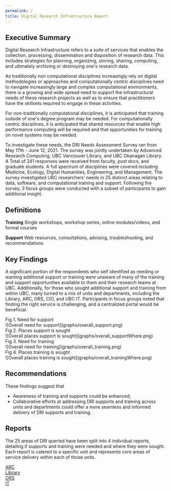 ```yaml
---
permalink: /
title: Digital Research Infrastructure Report
---
```


## Executive Summary

Digital Research Infrastructure refers to a suite of services that enables the collection, processing, dissemination and disposition of research data. This includes strategies for planning, organizing, storing, sharing, computing, and ultimately archiving or destroying one's research data.

As traditionally non computational disciplines increasingly rely on digital methodologies or approaches and computationally centric disciplines need to navigate increasingly large and complex computational environments, there is a growing and wide spread need to support the infrastructural needs of these research projects as well as to ensure that practitioners have the skillsets required to engage in these activities.

For non-traditionally computational disciplines, it is anticipated that training outside of one's degree program may be needed. For computationally centric disciplines, it is anticipated that shared resources that enable high performance computing will be required and that opportunities for training on novel systems may be needed.

To investigate these needs, the DRI Needs Assessment Survey ran from May 17th - June 12, 2021. The survey was jointly undertaken by Advanced Research Computing, UBC Vancouver Library, and UBC Okanagan Library. A Total of 241 responses were received from faculty, post docs, and graduate students. A full spectrum of disciplines were covered including Medicine, Ecology, Digital Humanities, Engineering, and Management. The survey investigated UBC researchers' needs in 25 distinct areas relating to data, software, and computational training and support. Following the survey, 3 focus groups were conducted with a subset of participants to gain additional insight.

## Definitions

**Training** Single workshops, workshop series, online modules/videos, and formal courses

**Support** Web resources, consultations, advising, troubleshooting, and recommendations

## Key Findings

A significant portion of the respondents who self identified as needing or wanting additional support or training were unaware of many of the training and support opportunities available to them and their research teams at UBC. Additionally, for those who sought additional support and training from within UBC, many turned to a mix of units and departments, including the Library, ARC, ORS, CIO, and UBC IT. Participants in focus groups noted that finding the right service is challenging, and a centralized portal would be beneficial.

<div class="figure">Fig 1. Need for support</div>
![Overall need for support](graphs/overall_support.png)

<div class="figure">Fig 2. Places support is sought</div>
![Overall places support is sought](graphs/overall_supportWhere.png)

<div class="figure">Fig 3. Need for training</div>
![Overall need for training](graphs/overall_training.png)

<div class="figure">Fig 4. Places training is sought</div>
![Overall places training is sought](graphs/overall_trainingWhere.png)

## Recommendations

These findings suggest that

* Awareness of training and supports could be enhanced;
* Collaborative efforts at addressing DRI supports and training across units and departments could offer a more seamless and informed delivery of DRI supports and training.

## Reports

The 25 areas of DRI queried have been split into 4 individual reports, detailing if supports and training were needed and where they were sought. Each report is catered to a specific unit and represents core areas of service delivery within each of those units. 

<div class="reportButton arc">
  <a href="arc.html">ARC</a>
</div>

<div class="reportButton library">
  <a href="library.html">Library</a>
</div>
 
<div class="reportButton ors">
  <a href="ors.html">ORS</a>
</div>

<div class="reportButton it">
  <a href="it.html">IT</a>
</div>
